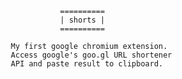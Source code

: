                                                     
                                       ==========  
                                       | shorts |
                                       ==========

                            My first google chromium extension. 
                            Access google's goo.gl URL shortener 
                            API and paste result to clipboard.
